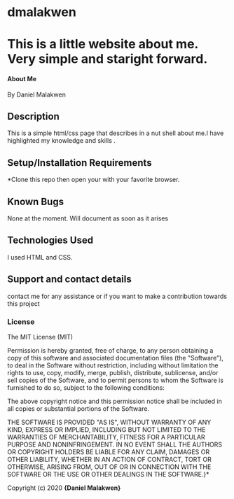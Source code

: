 # dmalakwen


# This is a little website about me. Very simple and staright forward. 

#### About Me

By Daniel Malakwen
## Description
This is a simple html/css page that describes in a nut shell about me.I have  highlighted my knowledge and skills . 

## Setup/Installation Requirements
*Clone this repo then open your with your favorite browser.

## Known Bugs
None at the moment. Will document as soon as it arises 

## Technologies Used
I used HTML and CSS. 

## Support and contact details
contact me for any assistance or if you want to make a contribution towards this project


### License
The MIT License (MIT)



Permission is hereby granted, free of charge, to any person obtaining a copy
of this software and associated documentation files (the "Software"), to deal
in the Software without restriction, including without limitation the rights
to use, copy, modify, merge, publish, distribute, sublicense, and/or sell
copies of the Software, and to permit persons to whom the Software is
furnished to do so, subject to the following conditions:

The above copyright notice and this permission notice shall be included in all
copies or substantial portions of the Software.

THE SOFTWARE IS PROVIDED "AS IS", WITHOUT WARRANTY OF ANY KIND, EXPRESS OR
IMPLIED, INCLUDING BUT NOT LIMITED TO THE WARRANTIES OF MERCHANTABILITY,
FITNESS FOR A PARTICULAR PURPOSE AND NONINFRINGEMENT. IN NO EVENT SHALL THE
AUTHORS OR COPYRIGHT HOLDERS BE LIABLE FOR ANY CLAIM, DAMAGES OR OTHER
LIABILITY, WHETHER IN AN ACTION OF CONTRACT, TORT OR OTHERWISE, ARISING FROM,
OUT OF OR IN CONNECTION WITH THE SOFTWARE OR THE USE OR OTHER DEALINGS IN THE
SOFTWARE.}*

Copyright (c) 2020 **{Daniel Malakwen}**
